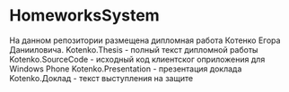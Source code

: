 # HomeworksSystem

На данном репозитории размещена дипломная работа Котенко Егора Данииловича. 
Kotenko.Thesis - полный текст дипломной работы
Kotenko.SourceCode - исходный код клиентског оприложения для Windows Phone
Kotenko.Presentation - презентация доклада
Kotenko.Доклад - текст выступления на защите
